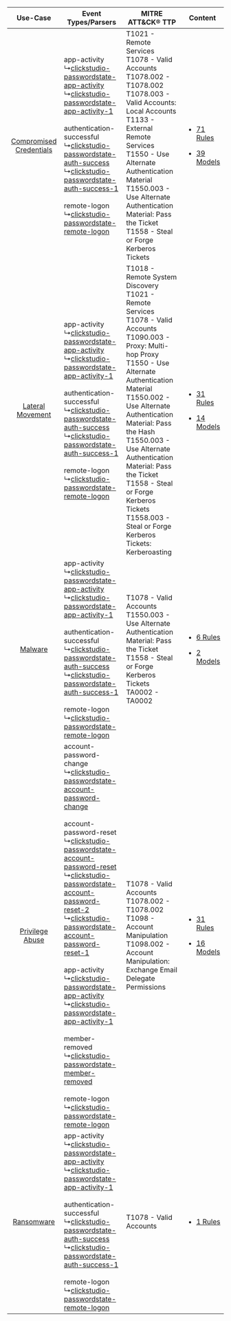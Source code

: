 |    Use-Case    | Event Types/Parsers    | MITRE ATT&CK® TTP    | Content    |
|:----:| ---- | ---- | ---- |
| [Compromised Credentials](../../../UseCases/uc_compromised_credentials.md) |  app-activity<br> ↳[clickstudio-passwordstate-app-activity](Ps/pC_clickstudiopasswordstateappactivity.md)<br> ↳[clickstudio-passwordstate-app-activity-1](Ps/pC_clickstudiopasswordstateappactivity1.md)<br><br> authentication-successful<br> ↳[clickstudio-passwordstate-auth-success](Ps/pC_clickstudiopasswordstateauthsuccess.md)<br> ↳[clickstudio-passwordstate-auth-success-1](Ps/pC_clickstudiopasswordstateauthsuccess1.md)<br><br> remote-logon<br> ↳[clickstudio-passwordstate-remote-logon](Ps/pC_clickstudiopasswordstateremotelogon.md)<br>    | T1021 - Remote Services<br>T1078 - Valid Accounts<br>T1078.002 - T1078.002<br>T1078.003 - Valid Accounts: Local Accounts<br>T1133 - External Remote Services<br>T1550 - Use Alternate Authentication Material<br>T1550.003 - Use Alternate Authentication Material: Pass the Ticket<br>T1558 - Steal or Forge Kerberos Tickets<br>    | [<ul><li>71 Rules</li></ul><ul><li>39 Models</li></ul>](RM/r_m_click_studios_passwordstate_Compromised_Credentials.md) |
|        [Lateral Movement](../../../UseCases/uc_lateral_movement.md)        |  app-activity<br> ↳[clickstudio-passwordstate-app-activity](Ps/pC_clickstudiopasswordstateappactivity.md)<br> ↳[clickstudio-passwordstate-app-activity-1](Ps/pC_clickstudiopasswordstateappactivity1.md)<br><br> authentication-successful<br> ↳[clickstudio-passwordstate-auth-success](Ps/pC_clickstudiopasswordstateauthsuccess.md)<br> ↳[clickstudio-passwordstate-auth-success-1](Ps/pC_clickstudiopasswordstateauthsuccess1.md)<br><br> remote-logon<br> ↳[clickstudio-passwordstate-remote-logon](Ps/pC_clickstudiopasswordstateremotelogon.md)<br>    | T1018 - Remote System Discovery<br>T1021 - Remote Services<br>T1078 - Valid Accounts<br>T1090.003 - Proxy: Multi-hop Proxy<br>T1550 - Use Alternate Authentication Material<br>T1550.002 - Use Alternate Authentication Material: Pass the Hash<br>T1550.003 - Use Alternate Authentication Material: Pass the Ticket<br>T1558 - Steal or Forge Kerberos Tickets<br>T1558.003 - Steal or Forge Kerberos Tickets: Kerberoasting<br> | [<ul><li>31 Rules</li></ul><ul><li>14 Models</li></ul>](RM/r_m_click_studios_passwordstate_Lateral_Movement.md)        |
|    [Malware](../../../UseCases/uc_malware.md)    |  app-activity<br> ↳[clickstudio-passwordstate-app-activity](Ps/pC_clickstudiopasswordstateappactivity.md)<br> ↳[clickstudio-passwordstate-app-activity-1](Ps/pC_clickstudiopasswordstateappactivity1.md)<br><br> authentication-successful<br> ↳[clickstudio-passwordstate-auth-success](Ps/pC_clickstudiopasswordstateauthsuccess.md)<br> ↳[clickstudio-passwordstate-auth-success-1](Ps/pC_clickstudiopasswordstateauthsuccess1.md)<br><br> remote-logon<br> ↳[clickstudio-passwordstate-remote-logon](Ps/pC_clickstudiopasswordstateremotelogon.md)<br>    | T1078 - Valid Accounts<br>T1550.003 - Use Alternate Authentication Material: Pass the Ticket<br>T1558 - Steal or Forge Kerberos Tickets<br>TA0002 - TA0002<br>    | [<ul><li>6 Rules</li></ul><ul><li>2 Models</li></ul>](RM/r_m_click_studios_passwordstate_Malware.md)    |
|         [Privilege Abuse](../../../UseCases/uc_privilege_abuse.md)         |  account-password-change<br> ↳[clickstudio-passwordstate-account-password-change](Ps/pC_clickstudiopasswordstateaccountpasswordchange.md)<br><br> account-password-reset<br> ↳[clickstudio-passwordstate-account-password-reset](Ps/pC_clickstudiopasswordstateaccountpasswordreset.md)<br> ↳[clickstudio-passwordstate-account-password-reset-2](Ps/pC_clickstudiopasswordstateaccountpasswordreset2.md)<br> ↳[clickstudio-passwordstate-account-password-reset-1](Ps/pC_clickstudiopasswordstateaccountpasswordreset1.md)<br><br> app-activity<br> ↳[clickstudio-passwordstate-app-activity](Ps/pC_clickstudiopasswordstateappactivity.md)<br> ↳[clickstudio-passwordstate-app-activity-1](Ps/pC_clickstudiopasswordstateappactivity1.md)<br><br> member-removed<br> ↳[clickstudio-passwordstate-member-removed](Ps/pC_clickstudiopasswordstatememberremoved.md)<br><br> remote-logon<br> ↳[clickstudio-passwordstate-remote-logon](Ps/pC_clickstudiopasswordstateremotelogon.md)<br> | T1078 - Valid Accounts<br>T1078.002 - T1078.002<br>T1098 - Account Manipulation<br>T1098.002 - Account Manipulation: Exchange Email Delegate Permissions<br>    | [<ul><li>31 Rules</li></ul><ul><li>16 Models</li></ul>](RM/r_m_click_studios_passwordstate_Privilege_Abuse.md)         |
|    [Ransomware](../../../UseCases/uc_ransomware.md)    |  app-activity<br> ↳[clickstudio-passwordstate-app-activity](Ps/pC_clickstudiopasswordstateappactivity.md)<br> ↳[clickstudio-passwordstate-app-activity-1](Ps/pC_clickstudiopasswordstateappactivity1.md)<br><br> authentication-successful<br> ↳[clickstudio-passwordstate-auth-success](Ps/pC_clickstudiopasswordstateauthsuccess.md)<br> ↳[clickstudio-passwordstate-auth-success-1](Ps/pC_clickstudiopasswordstateauthsuccess1.md)<br><br> remote-logon<br> ↳[clickstudio-passwordstate-remote-logon](Ps/pC_clickstudiopasswordstateremotelogon.md)<br>    | T1078 - Valid Accounts<br>    | [<ul><li>1 Rules</li></ul>](RM/r_m_click_studios_passwordstate_Ransomware.md)    |